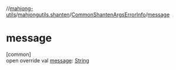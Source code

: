 //[mahjong-utils](../../../index.md)/[mahjongutils.shanten](../index.md)/[CommonShantenArgsErrorInfo](index.md)/[message](message.md)

# message

[common]\
open override val [message](message.md): [String](https://kotlinlang.org/api/latest/jvm/stdlib/kotlin-stdlib/kotlin/-string/index.html)
